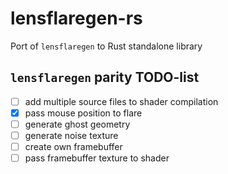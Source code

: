 # lensflaregen-rs

Port of `lensflaregen` to Rust standalone library

## `lensflaregen` parity TODO-list

- [ ] add multiple source files to shader compilation
- [x] pass mouse position to flare
- [ ] generate ghost geometry
- [ ] generate noise texture
- [ ] create own framebuffer
- [ ] pass framebuffer texture to shader